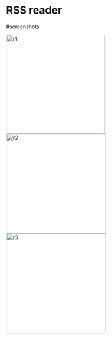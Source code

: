 # RSS reader
#screenshots 

<img width="268" alt="r1" src="https://user-images.githubusercontent.com/43494373/52179934-a70c2e00-27e8-11e9-836d-e98af4ac4a93.png">

<img width="270" alt="r2" src="https://user-images.githubusercontent.com/43494373/52179943-cc00a100-27e8-11e9-858a-e6eb25950415.png">

<img width="270" alt="r3" src="https://user-images.githubusercontent.com/43494373/52179964-ed618d00-27e8-11e9-9f24-7efa4e21d879.png">
